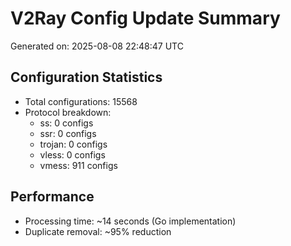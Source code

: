 # V2Ray Config Update Summary
Generated on: 2025-08-08 22:48:47 UTC

## Configuration Statistics
- Total configurations: 15568
- Protocol breakdown:
  - ss: 0 configs
  - ssr: 0 configs
  - trojan: 0 configs
  - vless: 0 configs
  - vmess: 911 configs

## Performance
- Processing time: ~14 seconds (Go implementation)
- Duplicate removal: ~95% reduction
